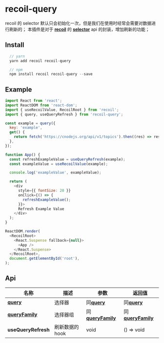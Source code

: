 # recoil-query

recoil 的 selector 默认只会初始化一次，但是我们在使用时经常会需要对数据进行刷新的；
本插件是对于 [**recoil**](https://github.com/facebookexperimental/Recoil/) 的 [**selector**](https://recoiljs.org/docs/guides/asynchronous-data-queries#query-refresh) api 的封装，增加刷新的功能；

## Install

```javascript
  // yarn
  yarn add recoil recoil-query

  // npm
  npm install recoil recoil-query --save
```

## Example

```javascript
import React from 'react';
import ReactDOM from 'react-dom';
import { useRecoilValue, RecoilRoot } from 'recoil';
import { query, useQueryRefresh } from 'recoil-query';

const example = query({
  key: 'example',
  get() {
    return fetch('https://cnodejs.org/api/v1/topics').then((res) => res.json());
  },
});

function App() {
  const refreshExampleValue = useQueryRefresh(example);
  const exampleValue = useRecoilValue(example);

  console.log('exampleValue', exampleValue);

  return (
    <div
      style={{ fontSize: 20 }}
      onClick={() => {
        refreshExampleValue();
      }}>
      Refresh Example Value
    </div>
  );
}

ReactDOM.render(
  <RecoilRoot>
    <React.Suspense fallback={null}>
      <App />
    </React.Suspense>
  </RecoilRoot>,
  document.getElementById('root'),
);
```

## Api

| 名称                                                                            | 描述            | 参数                                                                              | 返回值                                                                            |
| ------------------------------------------------------------------------------- | --------------- | --------------------------------------------------------------------------------- | --------------------------------------------------------------------------------- |
| [**query**](https://recoiljs.org/docs/api-reference/core/selector)              | 选择器          | 同[**query**](https://recoiljs.org/docs/api-reference/core/selector)              | 同[**query**](https://recoiljs.org/docs/api-reference/core/selector)              |
| [**queryFamily**](https://recoiljs.org/docs/api-reference/utils/selectorFamily) | 选择器组        | 同[**queryFamily**](https://recoiljs.org/docs/api-reference/utils/selectorFamily) | 同[**queryFamily**](https://recoiljs.org/docs/api-reference/utils/selectorFamily) |
| **useQueryRefresh**                                                             | 刷新数据的 hook | void                                                                              | () => void                                                                        |
